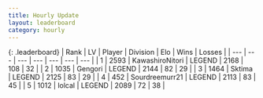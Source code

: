 ```yaml
---
title: Hourly Update
layout: leaderboard
category: hourly
---
```


{: .leaderboard}
| Rank | LV | Player | Division | Elo | Wins | Losses |
| --- | --- | --- | --- | --- | --- | --- |
| <span data-change="0">1</span> | 2593 | <span title="ID: 164871">KawashiroNitori</span> | LEGEND | <span data-change="0">2168</span> | <span data-change="0">108</span> | <span data-change="0">32</span> |
| <span data-change="0">2</span> | 1035 | <span title="ID: 294236">Gengori</span> | LEGEND | <span data-change="0">2144</span> | <span data-change="0">82</span> | <span data-change="0">29</span> |
| <span data-change="0">3</span> | 1464 | <span title="ID: 353063">Sktima</span> | LEGEND | <span data-change="5">2125</span> | <span data-change="1">83</span> | <span data-change="0">29</span> |
| <span data-change="0">4</span> | 452 | <span title="ID: 633686">Sourdreemurr21</span> | LEGEND | <span data-change="14">2113</span> | <span data-change="2">83</span> | <span data-change="0">45</span> |
| <span data-change="1">5</span> | 1012 | <span title="ID: 487583">lolcal</span> | LEGEND | <span data-change="7">2089</span> | <span data-change="1">72</span> | <span data-change="0">38</span> |